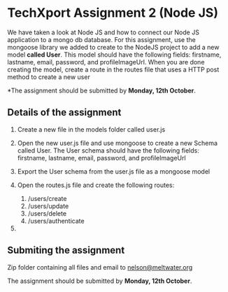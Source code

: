 # TechXport Assignment 2 (Node JS)

We have taken a look at Node JS and how to connect our Node JS application to a mongo db database. For this assignment, use the mongoose library we added to create to the NodeJS project to add a new model **called User**. This model should have the following fields: firstname, lastname, email, password, and profileImageUrl. When you are done creating the model, create a route in the routes file that uses a HTTP post method to create a new user

*The assignment should be submitted by **Monday, 12th October**.

## Details of the assignment
1. Create a new file in the models folder called user.js
1. Open the new user.js file and use mongoose to create a new Schema called User.  The User schema should have the following fields: firstname, lastname, email, password, and profileImageUrl
1. Export the User schema from the user.js file as a mongoose model
1. Open the routes.js file and create the following routes:
    1. /users/create 
    1. /users/update
    1. /users/delete
    1. /users/authenticate
    
1. 


## Submiting the assignment
Zip folder containing all files and email to nelson@meltwater.org

The assignment should be submitted by **Monday, 12th October**.

